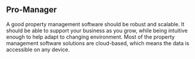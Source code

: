 ## Pro-Manager

A good property management software should be robust and scalable. It should be able to support your business as you grow, while being intuitive enough to help adapt to changing environment. 
Most of the property management software solutions are cloud-based, which means the data is accessible on any device.
